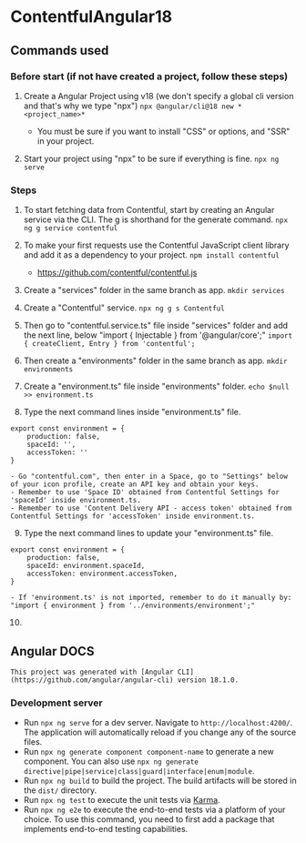 # ContentfulAngular18

## Commands used
### Before start (if not have created a project, follow these steps)
1. Create a Angular Project using v18 (we don't specify a global cli version and that's why we type "npx")
``npx @angular/cli@18 new *<project_name>*``
    - You must be sure if you want to install "CSS" or options, and "SSR" in your project.

2. Start your project using "npx" to be sure if everything is fine.
``npx ng serve``

### Steps
1. To start fetching data from Contentful, start by creating an Angular service via the CLI. The g is shorthand for the generate command.
``npx ng g service contentful``

2. To make your first requests use the Contentful JavaScript client library and add it as a dependency to your project.
``npm install contentful``
    - https://github.com/contentful/contentful.js

3. Create a "services" folder in the same branch as app.
``mkdir services``

4. Create a "Contentful" service.
``npx ng g s Contentful``

5. Then go to "contentful.service.ts" file inside "services" folder and add the next line, below "import { Injectable } from '@angular/core';"
``import { createClient, Entry } from 'contentful';``

6. Then create a "environments" folder in the same branch as app.
``mkdir environments``

7. Create a "environment.ts" file inside "environments" folder.
``echo $null >> environment.ts``

8. Type the next command lines inside "environment.ts" file.
```
export const environment = {
    production: false,
    spaceId: '',
    accessToken: ''
}
```
    - Go "contentful.com", then enter in a Space, go to "Settings" below of your icon profile, create an API key and obtain your keys.
    - Remember to use 'Space ID' obtained from Contentful Settings for 'spaceId' inside environment.ts.
    - Remember to use 'Content Delivery API - access token' obtained from Contentful Settings for 'accessToken' inside environment.ts.

9. Type the next command lines to update your "environment.ts" file.
```
export const environment = {
    production: false,
    spaceId: environment.spaceId,
    accessToken: environment.accessToken,
}
```
    - If 'environment.ts' is not imported, remember to do it manually by: "import { environment } from '../environments/environment';" 

10. 

## Angular DOCS
``This project was generated with [Angular CLI](https://github.com/angular/angular-cli) version 18.1.0.``
### Development server
* Run `npx ng serve` for a dev server. Navigate to `http://localhost:4200/`. The application will automatically reload if you change any of the source files.
* Run `npx ng generate component component-name` to generate a new component. You can also use `npx ng generate directive|pipe|service|class|guard|interface|enum|module`.
* Run `npx ng build` to build the project. The build artifacts will be stored in the `dist/` directory.
* Run `npx ng test` to execute the unit tests via [Karma](https://karma-runner.github.io).
* Run `npx ng e2e` to execute the end-to-end tests via a platform of your choice. To use this command, you need to first add a package that implements end-to-end testing capabilities.
